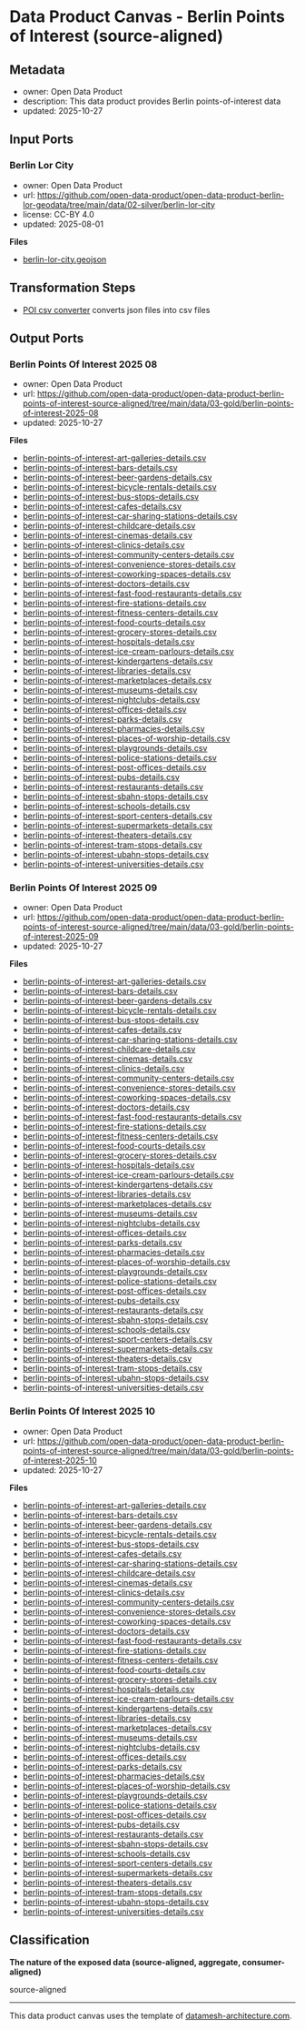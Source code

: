
# Data Product Canvas - Berlin Points of Interest (source-aligned)

## Metadata

* owner: Open Data Product
* description: This data product provides Berlin points-of-interest data
* updated: 2025-10-27

## Input Ports

### Berlin Lor City

* owner: Open Data Product
* url: https://github.com/open-data-product/open-data-product-berlin-lor-geodata/tree/main/data/02-silver/berlin-lor-city
* license: CC-BY 4.0
* updated: 2025-08-01

**Files**

* [berlin-lor-city.geojson](https://raw.githubusercontent.com/open-data-product/open-data-product-berlin-lor-geodata/main/data/02-silver/berlin-lor-city/berlin-lor-city.geojson)

## Transformation Steps

* [POI csv converter](https://github.com/open-data-product/open-data-product-python-lib/blob/main/opendataproduct/transform/poi_csv_converter.py) converts json files into csv files

## Output Ports

### Berlin Points Of Interest 2025 08

* owner: Open Data Product
* url: https://github.com/open-data-product/open-data-product-berlin-points-of-interest-source-aligned/tree/main/data/03-gold/berlin-points-of-interest-2025-08
* updated: 2025-10-27

**Files**

* [berlin-points-of-interest-art-galleries-details.csv](https://raw.githubusercontent.com/open-data-product/open-data-product-berlin-points-of-interest-source-aligned/main/data/03-gold/berlin-points-of-interest-2025-08/berlin-points-of-interest-art-galleries-details.csv)
* [berlin-points-of-interest-bars-details.csv](https://raw.githubusercontent.com/open-data-product/open-data-product-berlin-points-of-interest-source-aligned/main/data/03-gold/berlin-points-of-interest-2025-08/berlin-points-of-interest-bars-details.csv)
* [berlin-points-of-interest-beer-gardens-details.csv](https://raw.githubusercontent.com/open-data-product/open-data-product-berlin-points-of-interest-source-aligned/main/data/03-gold/berlin-points-of-interest-2025-08/berlin-points-of-interest-beer-gardens-details.csv)
* [berlin-points-of-interest-bicycle-rentals-details.csv](https://raw.githubusercontent.com/open-data-product/open-data-product-berlin-points-of-interest-source-aligned/main/data/03-gold/berlin-points-of-interest-2025-08/berlin-points-of-interest-bicycle-rentals-details.csv)
* [berlin-points-of-interest-bus-stops-details.csv](https://raw.githubusercontent.com/open-data-product/open-data-product-berlin-points-of-interest-source-aligned/main/data/03-gold/berlin-points-of-interest-2025-08/berlin-points-of-interest-bus-stops-details.csv)
* [berlin-points-of-interest-cafes-details.csv](https://raw.githubusercontent.com/open-data-product/open-data-product-berlin-points-of-interest-source-aligned/main/data/03-gold/berlin-points-of-interest-2025-08/berlin-points-of-interest-cafes-details.csv)
* [berlin-points-of-interest-car-sharing-stations-details.csv](https://raw.githubusercontent.com/open-data-product/open-data-product-berlin-points-of-interest-source-aligned/main/data/03-gold/berlin-points-of-interest-2025-08/berlin-points-of-interest-car-sharing-stations-details.csv)
* [berlin-points-of-interest-childcare-details.csv](https://raw.githubusercontent.com/open-data-product/open-data-product-berlin-points-of-interest-source-aligned/main/data/03-gold/berlin-points-of-interest-2025-08/berlin-points-of-interest-childcare-details.csv)
* [berlin-points-of-interest-cinemas-details.csv](https://raw.githubusercontent.com/open-data-product/open-data-product-berlin-points-of-interest-source-aligned/main/data/03-gold/berlin-points-of-interest-2025-08/berlin-points-of-interest-cinemas-details.csv)
* [berlin-points-of-interest-clinics-details.csv](https://raw.githubusercontent.com/open-data-product/open-data-product-berlin-points-of-interest-source-aligned/main/data/03-gold/berlin-points-of-interest-2025-08/berlin-points-of-interest-clinics-details.csv)
* [berlin-points-of-interest-community-centers-details.csv](https://raw.githubusercontent.com/open-data-product/open-data-product-berlin-points-of-interest-source-aligned/main/data/03-gold/berlin-points-of-interest-2025-08/berlin-points-of-interest-community-centers-details.csv)
* [berlin-points-of-interest-convenience-stores-details.csv](https://raw.githubusercontent.com/open-data-product/open-data-product-berlin-points-of-interest-source-aligned/main/data/03-gold/berlin-points-of-interest-2025-08/berlin-points-of-interest-convenience-stores-details.csv)
* [berlin-points-of-interest-coworking-spaces-details.csv](https://raw.githubusercontent.com/open-data-product/open-data-product-berlin-points-of-interest-source-aligned/main/data/03-gold/berlin-points-of-interest-2025-08/berlin-points-of-interest-coworking-spaces-details.csv)
* [berlin-points-of-interest-doctors-details.csv](https://raw.githubusercontent.com/open-data-product/open-data-product-berlin-points-of-interest-source-aligned/main/data/03-gold/berlin-points-of-interest-2025-08/berlin-points-of-interest-doctors-details.csv)
* [berlin-points-of-interest-fast-food-restaurants-details.csv](https://raw.githubusercontent.com/open-data-product/open-data-product-berlin-points-of-interest-source-aligned/main/data/03-gold/berlin-points-of-interest-2025-08/berlin-points-of-interest-fast-food-restaurants-details.csv)
* [berlin-points-of-interest-fire-stations-details.csv](https://raw.githubusercontent.com/open-data-product/open-data-product-berlin-points-of-interest-source-aligned/main/data/03-gold/berlin-points-of-interest-2025-08/berlin-points-of-interest-fire-stations-details.csv)
* [berlin-points-of-interest-fitness-centers-details.csv](https://raw.githubusercontent.com/open-data-product/open-data-product-berlin-points-of-interest-source-aligned/main/data/03-gold/berlin-points-of-interest-2025-08/berlin-points-of-interest-fitness-centers-details.csv)
* [berlin-points-of-interest-food-courts-details.csv](https://raw.githubusercontent.com/open-data-product/open-data-product-berlin-points-of-interest-source-aligned/main/data/03-gold/berlin-points-of-interest-2025-08/berlin-points-of-interest-food-courts-details.csv)
* [berlin-points-of-interest-grocery-stores-details.csv](https://raw.githubusercontent.com/open-data-product/open-data-product-berlin-points-of-interest-source-aligned/main/data/03-gold/berlin-points-of-interest-2025-08/berlin-points-of-interest-grocery-stores-details.csv)
* [berlin-points-of-interest-hospitals-details.csv](https://raw.githubusercontent.com/open-data-product/open-data-product-berlin-points-of-interest-source-aligned/main/data/03-gold/berlin-points-of-interest-2025-08/berlin-points-of-interest-hospitals-details.csv)
* [berlin-points-of-interest-ice-cream-parlours-details.csv](https://raw.githubusercontent.com/open-data-product/open-data-product-berlin-points-of-interest-source-aligned/main/data/03-gold/berlin-points-of-interest-2025-08/berlin-points-of-interest-ice-cream-parlours-details.csv)
* [berlin-points-of-interest-kindergartens-details.csv](https://raw.githubusercontent.com/open-data-product/open-data-product-berlin-points-of-interest-source-aligned/main/data/03-gold/berlin-points-of-interest-2025-08/berlin-points-of-interest-kindergartens-details.csv)
* [berlin-points-of-interest-libraries-details.csv](https://raw.githubusercontent.com/open-data-product/open-data-product-berlin-points-of-interest-source-aligned/main/data/03-gold/berlin-points-of-interest-2025-08/berlin-points-of-interest-libraries-details.csv)
* [berlin-points-of-interest-marketplaces-details.csv](https://raw.githubusercontent.com/open-data-product/open-data-product-berlin-points-of-interest-source-aligned/main/data/03-gold/berlin-points-of-interest-2025-08/berlin-points-of-interest-marketplaces-details.csv)
* [berlin-points-of-interest-museums-details.csv](https://raw.githubusercontent.com/open-data-product/open-data-product-berlin-points-of-interest-source-aligned/main/data/03-gold/berlin-points-of-interest-2025-08/berlin-points-of-interest-museums-details.csv)
* [berlin-points-of-interest-nightclubs-details.csv](https://raw.githubusercontent.com/open-data-product/open-data-product-berlin-points-of-interest-source-aligned/main/data/03-gold/berlin-points-of-interest-2025-08/berlin-points-of-interest-nightclubs-details.csv)
* [berlin-points-of-interest-offices-details.csv](https://raw.githubusercontent.com/open-data-product/open-data-product-berlin-points-of-interest-source-aligned/main/data/03-gold/berlin-points-of-interest-2025-08/berlin-points-of-interest-offices-details.csv)
* [berlin-points-of-interest-parks-details.csv](https://raw.githubusercontent.com/open-data-product/open-data-product-berlin-points-of-interest-source-aligned/main/data/03-gold/berlin-points-of-interest-2025-08/berlin-points-of-interest-parks-details.csv)
* [berlin-points-of-interest-pharmacies-details.csv](https://raw.githubusercontent.com/open-data-product/open-data-product-berlin-points-of-interest-source-aligned/main/data/03-gold/berlin-points-of-interest-2025-08/berlin-points-of-interest-pharmacies-details.csv)
* [berlin-points-of-interest-places-of-worship-details.csv](https://raw.githubusercontent.com/open-data-product/open-data-product-berlin-points-of-interest-source-aligned/main/data/03-gold/berlin-points-of-interest-2025-08/berlin-points-of-interest-places-of-worship-details.csv)
* [berlin-points-of-interest-playgrounds-details.csv](https://raw.githubusercontent.com/open-data-product/open-data-product-berlin-points-of-interest-source-aligned/main/data/03-gold/berlin-points-of-interest-2025-08/berlin-points-of-interest-playgrounds-details.csv)
* [berlin-points-of-interest-police-stations-details.csv](https://raw.githubusercontent.com/open-data-product/open-data-product-berlin-points-of-interest-source-aligned/main/data/03-gold/berlin-points-of-interest-2025-08/berlin-points-of-interest-police-stations-details.csv)
* [berlin-points-of-interest-post-offices-details.csv](https://raw.githubusercontent.com/open-data-product/open-data-product-berlin-points-of-interest-source-aligned/main/data/03-gold/berlin-points-of-interest-2025-08/berlin-points-of-interest-post-offices-details.csv)
* [berlin-points-of-interest-pubs-details.csv](https://raw.githubusercontent.com/open-data-product/open-data-product-berlin-points-of-interest-source-aligned/main/data/03-gold/berlin-points-of-interest-2025-08/berlin-points-of-interest-pubs-details.csv)
* [berlin-points-of-interest-restaurants-details.csv](https://raw.githubusercontent.com/open-data-product/open-data-product-berlin-points-of-interest-source-aligned/main/data/03-gold/berlin-points-of-interest-2025-08/berlin-points-of-interest-restaurants-details.csv)
* [berlin-points-of-interest-sbahn-stops-details.csv](https://raw.githubusercontent.com/open-data-product/open-data-product-berlin-points-of-interest-source-aligned/main/data/03-gold/berlin-points-of-interest-2025-08/berlin-points-of-interest-sbahn-stops-details.csv)
* [berlin-points-of-interest-schools-details.csv](https://raw.githubusercontent.com/open-data-product/open-data-product-berlin-points-of-interest-source-aligned/main/data/03-gold/berlin-points-of-interest-2025-08/berlin-points-of-interest-schools-details.csv)
* [berlin-points-of-interest-sport-centers-details.csv](https://raw.githubusercontent.com/open-data-product/open-data-product-berlin-points-of-interest-source-aligned/main/data/03-gold/berlin-points-of-interest-2025-08/berlin-points-of-interest-sport-centers-details.csv)
* [berlin-points-of-interest-supermarkets-details.csv](https://raw.githubusercontent.com/open-data-product/open-data-product-berlin-points-of-interest-source-aligned/main/data/03-gold/berlin-points-of-interest-2025-08/berlin-points-of-interest-supermarkets-details.csv)
* [berlin-points-of-interest-theaters-details.csv](https://raw.githubusercontent.com/open-data-product/open-data-product-berlin-points-of-interest-source-aligned/main/data/03-gold/berlin-points-of-interest-2025-08/berlin-points-of-interest-theaters-details.csv)
* [berlin-points-of-interest-tram-stops-details.csv](https://raw.githubusercontent.com/open-data-product/open-data-product-berlin-points-of-interest-source-aligned/main/data/03-gold/berlin-points-of-interest-2025-08/berlin-points-of-interest-tram-stops-details.csv)
* [berlin-points-of-interest-ubahn-stops-details.csv](https://raw.githubusercontent.com/open-data-product/open-data-product-berlin-points-of-interest-source-aligned/main/data/03-gold/berlin-points-of-interest-2025-08/berlin-points-of-interest-ubahn-stops-details.csv)
* [berlin-points-of-interest-universities-details.csv](https://raw.githubusercontent.com/open-data-product/open-data-product-berlin-points-of-interest-source-aligned/main/data/03-gold/berlin-points-of-interest-2025-08/berlin-points-of-interest-universities-details.csv)

### Berlin Points Of Interest 2025 09

* owner: Open Data Product
* url: https://github.com/open-data-product/open-data-product-berlin-points-of-interest-source-aligned/tree/main/data/03-gold/berlin-points-of-interest-2025-09
* updated: 2025-10-27

**Files**

* [berlin-points-of-interest-art-galleries-details.csv](https://raw.githubusercontent.com/open-data-product/open-data-product-berlin-points-of-interest-source-aligned/main/data/03-gold/berlin-points-of-interest-2025-09/berlin-points-of-interest-art-galleries-details.csv)
* [berlin-points-of-interest-bars-details.csv](https://raw.githubusercontent.com/open-data-product/open-data-product-berlin-points-of-interest-source-aligned/main/data/03-gold/berlin-points-of-interest-2025-09/berlin-points-of-interest-bars-details.csv)
* [berlin-points-of-interest-beer-gardens-details.csv](https://raw.githubusercontent.com/open-data-product/open-data-product-berlin-points-of-interest-source-aligned/main/data/03-gold/berlin-points-of-interest-2025-09/berlin-points-of-interest-beer-gardens-details.csv)
* [berlin-points-of-interest-bicycle-rentals-details.csv](https://raw.githubusercontent.com/open-data-product/open-data-product-berlin-points-of-interest-source-aligned/main/data/03-gold/berlin-points-of-interest-2025-09/berlin-points-of-interest-bicycle-rentals-details.csv)
* [berlin-points-of-interest-bus-stops-details.csv](https://raw.githubusercontent.com/open-data-product/open-data-product-berlin-points-of-interest-source-aligned/main/data/03-gold/berlin-points-of-interest-2025-09/berlin-points-of-interest-bus-stops-details.csv)
* [berlin-points-of-interest-cafes-details.csv](https://raw.githubusercontent.com/open-data-product/open-data-product-berlin-points-of-interest-source-aligned/main/data/03-gold/berlin-points-of-interest-2025-09/berlin-points-of-interest-cafes-details.csv)
* [berlin-points-of-interest-car-sharing-stations-details.csv](https://raw.githubusercontent.com/open-data-product/open-data-product-berlin-points-of-interest-source-aligned/main/data/03-gold/berlin-points-of-interest-2025-09/berlin-points-of-interest-car-sharing-stations-details.csv)
* [berlin-points-of-interest-childcare-details.csv](https://raw.githubusercontent.com/open-data-product/open-data-product-berlin-points-of-interest-source-aligned/main/data/03-gold/berlin-points-of-interest-2025-09/berlin-points-of-interest-childcare-details.csv)
* [berlin-points-of-interest-cinemas-details.csv](https://raw.githubusercontent.com/open-data-product/open-data-product-berlin-points-of-interest-source-aligned/main/data/03-gold/berlin-points-of-interest-2025-09/berlin-points-of-interest-cinemas-details.csv)
* [berlin-points-of-interest-clinics-details.csv](https://raw.githubusercontent.com/open-data-product/open-data-product-berlin-points-of-interest-source-aligned/main/data/03-gold/berlin-points-of-interest-2025-09/berlin-points-of-interest-clinics-details.csv)
* [berlin-points-of-interest-community-centers-details.csv](https://raw.githubusercontent.com/open-data-product/open-data-product-berlin-points-of-interest-source-aligned/main/data/03-gold/berlin-points-of-interest-2025-09/berlin-points-of-interest-community-centers-details.csv)
* [berlin-points-of-interest-convenience-stores-details.csv](https://raw.githubusercontent.com/open-data-product/open-data-product-berlin-points-of-interest-source-aligned/main/data/03-gold/berlin-points-of-interest-2025-09/berlin-points-of-interest-convenience-stores-details.csv)
* [berlin-points-of-interest-coworking-spaces-details.csv](https://raw.githubusercontent.com/open-data-product/open-data-product-berlin-points-of-interest-source-aligned/main/data/03-gold/berlin-points-of-interest-2025-09/berlin-points-of-interest-coworking-spaces-details.csv)
* [berlin-points-of-interest-doctors-details.csv](https://raw.githubusercontent.com/open-data-product/open-data-product-berlin-points-of-interest-source-aligned/main/data/03-gold/berlin-points-of-interest-2025-09/berlin-points-of-interest-doctors-details.csv)
* [berlin-points-of-interest-fast-food-restaurants-details.csv](https://raw.githubusercontent.com/open-data-product/open-data-product-berlin-points-of-interest-source-aligned/main/data/03-gold/berlin-points-of-interest-2025-09/berlin-points-of-interest-fast-food-restaurants-details.csv)
* [berlin-points-of-interest-fire-stations-details.csv](https://raw.githubusercontent.com/open-data-product/open-data-product-berlin-points-of-interest-source-aligned/main/data/03-gold/berlin-points-of-interest-2025-09/berlin-points-of-interest-fire-stations-details.csv)
* [berlin-points-of-interest-fitness-centers-details.csv](https://raw.githubusercontent.com/open-data-product/open-data-product-berlin-points-of-interest-source-aligned/main/data/03-gold/berlin-points-of-interest-2025-09/berlin-points-of-interest-fitness-centers-details.csv)
* [berlin-points-of-interest-food-courts-details.csv](https://raw.githubusercontent.com/open-data-product/open-data-product-berlin-points-of-interest-source-aligned/main/data/03-gold/berlin-points-of-interest-2025-09/berlin-points-of-interest-food-courts-details.csv)
* [berlin-points-of-interest-grocery-stores-details.csv](https://raw.githubusercontent.com/open-data-product/open-data-product-berlin-points-of-interest-source-aligned/main/data/03-gold/berlin-points-of-interest-2025-09/berlin-points-of-interest-grocery-stores-details.csv)
* [berlin-points-of-interest-hospitals-details.csv](https://raw.githubusercontent.com/open-data-product/open-data-product-berlin-points-of-interest-source-aligned/main/data/03-gold/berlin-points-of-interest-2025-09/berlin-points-of-interest-hospitals-details.csv)
* [berlin-points-of-interest-ice-cream-parlours-details.csv](https://raw.githubusercontent.com/open-data-product/open-data-product-berlin-points-of-interest-source-aligned/main/data/03-gold/berlin-points-of-interest-2025-09/berlin-points-of-interest-ice-cream-parlours-details.csv)
* [berlin-points-of-interest-kindergartens-details.csv](https://raw.githubusercontent.com/open-data-product/open-data-product-berlin-points-of-interest-source-aligned/main/data/03-gold/berlin-points-of-interest-2025-09/berlin-points-of-interest-kindergartens-details.csv)
* [berlin-points-of-interest-libraries-details.csv](https://raw.githubusercontent.com/open-data-product/open-data-product-berlin-points-of-interest-source-aligned/main/data/03-gold/berlin-points-of-interest-2025-09/berlin-points-of-interest-libraries-details.csv)
* [berlin-points-of-interest-marketplaces-details.csv](https://raw.githubusercontent.com/open-data-product/open-data-product-berlin-points-of-interest-source-aligned/main/data/03-gold/berlin-points-of-interest-2025-09/berlin-points-of-interest-marketplaces-details.csv)
* [berlin-points-of-interest-museums-details.csv](https://raw.githubusercontent.com/open-data-product/open-data-product-berlin-points-of-interest-source-aligned/main/data/03-gold/berlin-points-of-interest-2025-09/berlin-points-of-interest-museums-details.csv)
* [berlin-points-of-interest-nightclubs-details.csv](https://raw.githubusercontent.com/open-data-product/open-data-product-berlin-points-of-interest-source-aligned/main/data/03-gold/berlin-points-of-interest-2025-09/berlin-points-of-interest-nightclubs-details.csv)
* [berlin-points-of-interest-offices-details.csv](https://raw.githubusercontent.com/open-data-product/open-data-product-berlin-points-of-interest-source-aligned/main/data/03-gold/berlin-points-of-interest-2025-09/berlin-points-of-interest-offices-details.csv)
* [berlin-points-of-interest-parks-details.csv](https://raw.githubusercontent.com/open-data-product/open-data-product-berlin-points-of-interest-source-aligned/main/data/03-gold/berlin-points-of-interest-2025-09/berlin-points-of-interest-parks-details.csv)
* [berlin-points-of-interest-pharmacies-details.csv](https://raw.githubusercontent.com/open-data-product/open-data-product-berlin-points-of-interest-source-aligned/main/data/03-gold/berlin-points-of-interest-2025-09/berlin-points-of-interest-pharmacies-details.csv)
* [berlin-points-of-interest-places-of-worship-details.csv](https://raw.githubusercontent.com/open-data-product/open-data-product-berlin-points-of-interest-source-aligned/main/data/03-gold/berlin-points-of-interest-2025-09/berlin-points-of-interest-places-of-worship-details.csv)
* [berlin-points-of-interest-playgrounds-details.csv](https://raw.githubusercontent.com/open-data-product/open-data-product-berlin-points-of-interest-source-aligned/main/data/03-gold/berlin-points-of-interest-2025-09/berlin-points-of-interest-playgrounds-details.csv)
* [berlin-points-of-interest-police-stations-details.csv](https://raw.githubusercontent.com/open-data-product/open-data-product-berlin-points-of-interest-source-aligned/main/data/03-gold/berlin-points-of-interest-2025-09/berlin-points-of-interest-police-stations-details.csv)
* [berlin-points-of-interest-post-offices-details.csv](https://raw.githubusercontent.com/open-data-product/open-data-product-berlin-points-of-interest-source-aligned/main/data/03-gold/berlin-points-of-interest-2025-09/berlin-points-of-interest-post-offices-details.csv)
* [berlin-points-of-interest-pubs-details.csv](https://raw.githubusercontent.com/open-data-product/open-data-product-berlin-points-of-interest-source-aligned/main/data/03-gold/berlin-points-of-interest-2025-09/berlin-points-of-interest-pubs-details.csv)
* [berlin-points-of-interest-restaurants-details.csv](https://raw.githubusercontent.com/open-data-product/open-data-product-berlin-points-of-interest-source-aligned/main/data/03-gold/berlin-points-of-interest-2025-09/berlin-points-of-interest-restaurants-details.csv)
* [berlin-points-of-interest-sbahn-stops-details.csv](https://raw.githubusercontent.com/open-data-product/open-data-product-berlin-points-of-interest-source-aligned/main/data/03-gold/berlin-points-of-interest-2025-09/berlin-points-of-interest-sbahn-stops-details.csv)
* [berlin-points-of-interest-schools-details.csv](https://raw.githubusercontent.com/open-data-product/open-data-product-berlin-points-of-interest-source-aligned/main/data/03-gold/berlin-points-of-interest-2025-09/berlin-points-of-interest-schools-details.csv)
* [berlin-points-of-interest-sport-centers-details.csv](https://raw.githubusercontent.com/open-data-product/open-data-product-berlin-points-of-interest-source-aligned/main/data/03-gold/berlin-points-of-interest-2025-09/berlin-points-of-interest-sport-centers-details.csv)
* [berlin-points-of-interest-supermarkets-details.csv](https://raw.githubusercontent.com/open-data-product/open-data-product-berlin-points-of-interest-source-aligned/main/data/03-gold/berlin-points-of-interest-2025-09/berlin-points-of-interest-supermarkets-details.csv)
* [berlin-points-of-interest-theaters-details.csv](https://raw.githubusercontent.com/open-data-product/open-data-product-berlin-points-of-interest-source-aligned/main/data/03-gold/berlin-points-of-interest-2025-09/berlin-points-of-interest-theaters-details.csv)
* [berlin-points-of-interest-tram-stops-details.csv](https://raw.githubusercontent.com/open-data-product/open-data-product-berlin-points-of-interest-source-aligned/main/data/03-gold/berlin-points-of-interest-2025-09/berlin-points-of-interest-tram-stops-details.csv)
* [berlin-points-of-interest-ubahn-stops-details.csv](https://raw.githubusercontent.com/open-data-product/open-data-product-berlin-points-of-interest-source-aligned/main/data/03-gold/berlin-points-of-interest-2025-09/berlin-points-of-interest-ubahn-stops-details.csv)
* [berlin-points-of-interest-universities-details.csv](https://raw.githubusercontent.com/open-data-product/open-data-product-berlin-points-of-interest-source-aligned/main/data/03-gold/berlin-points-of-interest-2025-09/berlin-points-of-interest-universities-details.csv)

### Berlin Points Of Interest 2025 10

* owner: Open Data Product
* url: https://github.com/open-data-product/open-data-product-berlin-points-of-interest-source-aligned/tree/main/data/03-gold/berlin-points-of-interest-2025-10
* updated: 2025-10-27

**Files**

* [berlin-points-of-interest-art-galleries-details.csv](https://raw.githubusercontent.com/open-data-product/open-data-product-berlin-points-of-interest-source-aligned/main/data/03-gold/berlin-points-of-interest-2025-10/berlin-points-of-interest-art-galleries-details.csv)
* [berlin-points-of-interest-bars-details.csv](https://raw.githubusercontent.com/open-data-product/open-data-product-berlin-points-of-interest-source-aligned/main/data/03-gold/berlin-points-of-interest-2025-10/berlin-points-of-interest-bars-details.csv)
* [berlin-points-of-interest-beer-gardens-details.csv](https://raw.githubusercontent.com/open-data-product/open-data-product-berlin-points-of-interest-source-aligned/main/data/03-gold/berlin-points-of-interest-2025-10/berlin-points-of-interest-beer-gardens-details.csv)
* [berlin-points-of-interest-bicycle-rentals-details.csv](https://raw.githubusercontent.com/open-data-product/open-data-product-berlin-points-of-interest-source-aligned/main/data/03-gold/berlin-points-of-interest-2025-10/berlin-points-of-interest-bicycle-rentals-details.csv)
* [berlin-points-of-interest-bus-stops-details.csv](https://raw.githubusercontent.com/open-data-product/open-data-product-berlin-points-of-interest-source-aligned/main/data/03-gold/berlin-points-of-interest-2025-10/berlin-points-of-interest-bus-stops-details.csv)
* [berlin-points-of-interest-cafes-details.csv](https://raw.githubusercontent.com/open-data-product/open-data-product-berlin-points-of-interest-source-aligned/main/data/03-gold/berlin-points-of-interest-2025-10/berlin-points-of-interest-cafes-details.csv)
* [berlin-points-of-interest-car-sharing-stations-details.csv](https://raw.githubusercontent.com/open-data-product/open-data-product-berlin-points-of-interest-source-aligned/main/data/03-gold/berlin-points-of-interest-2025-10/berlin-points-of-interest-car-sharing-stations-details.csv)
* [berlin-points-of-interest-childcare-details.csv](https://raw.githubusercontent.com/open-data-product/open-data-product-berlin-points-of-interest-source-aligned/main/data/03-gold/berlin-points-of-interest-2025-10/berlin-points-of-interest-childcare-details.csv)
* [berlin-points-of-interest-cinemas-details.csv](https://raw.githubusercontent.com/open-data-product/open-data-product-berlin-points-of-interest-source-aligned/main/data/03-gold/berlin-points-of-interest-2025-10/berlin-points-of-interest-cinemas-details.csv)
* [berlin-points-of-interest-clinics-details.csv](https://raw.githubusercontent.com/open-data-product/open-data-product-berlin-points-of-interest-source-aligned/main/data/03-gold/berlin-points-of-interest-2025-10/berlin-points-of-interest-clinics-details.csv)
* [berlin-points-of-interest-community-centers-details.csv](https://raw.githubusercontent.com/open-data-product/open-data-product-berlin-points-of-interest-source-aligned/main/data/03-gold/berlin-points-of-interest-2025-10/berlin-points-of-interest-community-centers-details.csv)
* [berlin-points-of-interest-convenience-stores-details.csv](https://raw.githubusercontent.com/open-data-product/open-data-product-berlin-points-of-interest-source-aligned/main/data/03-gold/berlin-points-of-interest-2025-10/berlin-points-of-interest-convenience-stores-details.csv)
* [berlin-points-of-interest-coworking-spaces-details.csv](https://raw.githubusercontent.com/open-data-product/open-data-product-berlin-points-of-interest-source-aligned/main/data/03-gold/berlin-points-of-interest-2025-10/berlin-points-of-interest-coworking-spaces-details.csv)
* [berlin-points-of-interest-doctors-details.csv](https://raw.githubusercontent.com/open-data-product/open-data-product-berlin-points-of-interest-source-aligned/main/data/03-gold/berlin-points-of-interest-2025-10/berlin-points-of-interest-doctors-details.csv)
* [berlin-points-of-interest-fast-food-restaurants-details.csv](https://raw.githubusercontent.com/open-data-product/open-data-product-berlin-points-of-interest-source-aligned/main/data/03-gold/berlin-points-of-interest-2025-10/berlin-points-of-interest-fast-food-restaurants-details.csv)
* [berlin-points-of-interest-fire-stations-details.csv](https://raw.githubusercontent.com/open-data-product/open-data-product-berlin-points-of-interest-source-aligned/main/data/03-gold/berlin-points-of-interest-2025-10/berlin-points-of-interest-fire-stations-details.csv)
* [berlin-points-of-interest-fitness-centers-details.csv](https://raw.githubusercontent.com/open-data-product/open-data-product-berlin-points-of-interest-source-aligned/main/data/03-gold/berlin-points-of-interest-2025-10/berlin-points-of-interest-fitness-centers-details.csv)
* [berlin-points-of-interest-food-courts-details.csv](https://raw.githubusercontent.com/open-data-product/open-data-product-berlin-points-of-interest-source-aligned/main/data/03-gold/berlin-points-of-interest-2025-10/berlin-points-of-interest-food-courts-details.csv)
* [berlin-points-of-interest-grocery-stores-details.csv](https://raw.githubusercontent.com/open-data-product/open-data-product-berlin-points-of-interest-source-aligned/main/data/03-gold/berlin-points-of-interest-2025-10/berlin-points-of-interest-grocery-stores-details.csv)
* [berlin-points-of-interest-hospitals-details.csv](https://raw.githubusercontent.com/open-data-product/open-data-product-berlin-points-of-interest-source-aligned/main/data/03-gold/berlin-points-of-interest-2025-10/berlin-points-of-interest-hospitals-details.csv)
* [berlin-points-of-interest-ice-cream-parlours-details.csv](https://raw.githubusercontent.com/open-data-product/open-data-product-berlin-points-of-interest-source-aligned/main/data/03-gold/berlin-points-of-interest-2025-10/berlin-points-of-interest-ice-cream-parlours-details.csv)
* [berlin-points-of-interest-kindergartens-details.csv](https://raw.githubusercontent.com/open-data-product/open-data-product-berlin-points-of-interest-source-aligned/main/data/03-gold/berlin-points-of-interest-2025-10/berlin-points-of-interest-kindergartens-details.csv)
* [berlin-points-of-interest-libraries-details.csv](https://raw.githubusercontent.com/open-data-product/open-data-product-berlin-points-of-interest-source-aligned/main/data/03-gold/berlin-points-of-interest-2025-10/berlin-points-of-interest-libraries-details.csv)
* [berlin-points-of-interest-marketplaces-details.csv](https://raw.githubusercontent.com/open-data-product/open-data-product-berlin-points-of-interest-source-aligned/main/data/03-gold/berlin-points-of-interest-2025-10/berlin-points-of-interest-marketplaces-details.csv)
* [berlin-points-of-interest-museums-details.csv](https://raw.githubusercontent.com/open-data-product/open-data-product-berlin-points-of-interest-source-aligned/main/data/03-gold/berlin-points-of-interest-2025-10/berlin-points-of-interest-museums-details.csv)
* [berlin-points-of-interest-nightclubs-details.csv](https://raw.githubusercontent.com/open-data-product/open-data-product-berlin-points-of-interest-source-aligned/main/data/03-gold/berlin-points-of-interest-2025-10/berlin-points-of-interest-nightclubs-details.csv)
* [berlin-points-of-interest-offices-details.csv](https://raw.githubusercontent.com/open-data-product/open-data-product-berlin-points-of-interest-source-aligned/main/data/03-gold/berlin-points-of-interest-2025-10/berlin-points-of-interest-offices-details.csv)
* [berlin-points-of-interest-parks-details.csv](https://raw.githubusercontent.com/open-data-product/open-data-product-berlin-points-of-interest-source-aligned/main/data/03-gold/berlin-points-of-interest-2025-10/berlin-points-of-interest-parks-details.csv)
* [berlin-points-of-interest-pharmacies-details.csv](https://raw.githubusercontent.com/open-data-product/open-data-product-berlin-points-of-interest-source-aligned/main/data/03-gold/berlin-points-of-interest-2025-10/berlin-points-of-interest-pharmacies-details.csv)
* [berlin-points-of-interest-places-of-worship-details.csv](https://raw.githubusercontent.com/open-data-product/open-data-product-berlin-points-of-interest-source-aligned/main/data/03-gold/berlin-points-of-interest-2025-10/berlin-points-of-interest-places-of-worship-details.csv)
* [berlin-points-of-interest-playgrounds-details.csv](https://raw.githubusercontent.com/open-data-product/open-data-product-berlin-points-of-interest-source-aligned/main/data/03-gold/berlin-points-of-interest-2025-10/berlin-points-of-interest-playgrounds-details.csv)
* [berlin-points-of-interest-police-stations-details.csv](https://raw.githubusercontent.com/open-data-product/open-data-product-berlin-points-of-interest-source-aligned/main/data/03-gold/berlin-points-of-interest-2025-10/berlin-points-of-interest-police-stations-details.csv)
* [berlin-points-of-interest-post-offices-details.csv](https://raw.githubusercontent.com/open-data-product/open-data-product-berlin-points-of-interest-source-aligned/main/data/03-gold/berlin-points-of-interest-2025-10/berlin-points-of-interest-post-offices-details.csv)
* [berlin-points-of-interest-pubs-details.csv](https://raw.githubusercontent.com/open-data-product/open-data-product-berlin-points-of-interest-source-aligned/main/data/03-gold/berlin-points-of-interest-2025-10/berlin-points-of-interest-pubs-details.csv)
* [berlin-points-of-interest-restaurants-details.csv](https://raw.githubusercontent.com/open-data-product/open-data-product-berlin-points-of-interest-source-aligned/main/data/03-gold/berlin-points-of-interest-2025-10/berlin-points-of-interest-restaurants-details.csv)
* [berlin-points-of-interest-sbahn-stops-details.csv](https://raw.githubusercontent.com/open-data-product/open-data-product-berlin-points-of-interest-source-aligned/main/data/03-gold/berlin-points-of-interest-2025-10/berlin-points-of-interest-sbahn-stops-details.csv)
* [berlin-points-of-interest-schools-details.csv](https://raw.githubusercontent.com/open-data-product/open-data-product-berlin-points-of-interest-source-aligned/main/data/03-gold/berlin-points-of-interest-2025-10/berlin-points-of-interest-schools-details.csv)
* [berlin-points-of-interest-sport-centers-details.csv](https://raw.githubusercontent.com/open-data-product/open-data-product-berlin-points-of-interest-source-aligned/main/data/03-gold/berlin-points-of-interest-2025-10/berlin-points-of-interest-sport-centers-details.csv)
* [berlin-points-of-interest-supermarkets-details.csv](https://raw.githubusercontent.com/open-data-product/open-data-product-berlin-points-of-interest-source-aligned/main/data/03-gold/berlin-points-of-interest-2025-10/berlin-points-of-interest-supermarkets-details.csv)
* [berlin-points-of-interest-theaters-details.csv](https://raw.githubusercontent.com/open-data-product/open-data-product-berlin-points-of-interest-source-aligned/main/data/03-gold/berlin-points-of-interest-2025-10/berlin-points-of-interest-theaters-details.csv)
* [berlin-points-of-interest-tram-stops-details.csv](https://raw.githubusercontent.com/open-data-product/open-data-product-berlin-points-of-interest-source-aligned/main/data/03-gold/berlin-points-of-interest-2025-10/berlin-points-of-interest-tram-stops-details.csv)
* [berlin-points-of-interest-ubahn-stops-details.csv](https://raw.githubusercontent.com/open-data-product/open-data-product-berlin-points-of-interest-source-aligned/main/data/03-gold/berlin-points-of-interest-2025-10/berlin-points-of-interest-ubahn-stops-details.csv)
* [berlin-points-of-interest-universities-details.csv](https://raw.githubusercontent.com/open-data-product/open-data-product-berlin-points-of-interest-source-aligned/main/data/03-gold/berlin-points-of-interest-2025-10/berlin-points-of-interest-universities-details.csv)

## Classification

**The nature of the exposed data (source-aligned, aggregate, consumer-aligned)**

source-aligned


---
This data product canvas uses the template of [datamesh-architecture.com](https://www.datamesh-architecture.com/data-product-canvas).